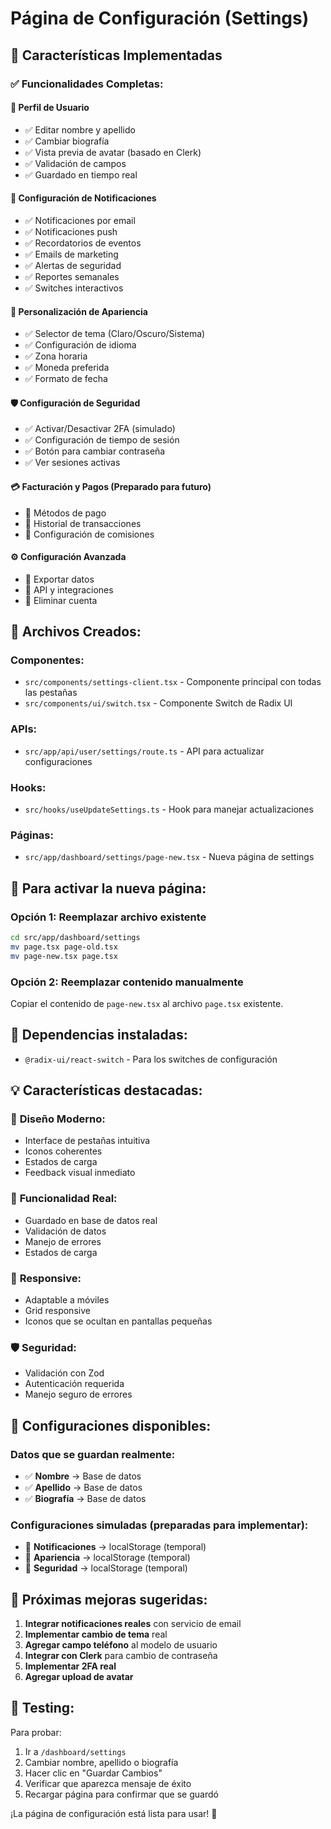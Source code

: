 # Página de Configuración (Settings)

## 🎯 Características Implementadas

### ✅ **Funcionalidades Completas:**

#### 👤 **Perfil de Usuario**
- ✅ Editar nombre y apellido
- ✅ Cambiar biografía
- ✅ Vista previa de avatar (basado en Clerk)
- ✅ Validación de campos
- ✅ Guardado en tiempo real

#### 🔔 **Configuración de Notificaciones**
- ✅ Notificaciones por email
- ✅ Notificaciones push
- ✅ Recordatorios de eventos
- ✅ Emails de marketing
- ✅ Alertas de seguridad
- ✅ Reportes semanales
- ✅ Switches interactivos

#### 🎨 **Personalización de Apariencia**
- ✅ Selector de tema (Claro/Oscuro/Sistema)
- ✅ Configuración de idioma
- ✅ Zona horaria
- ✅ Moneda preferida
- ✅ Formato de fecha

#### 🛡️ **Configuración de Seguridad**
- ✅ Activar/Desactivar 2FA (simulado)
- ✅ Configuración de tiempo de sesión
- ✅ Botón para cambiar contraseña
- ✅ Ver sesiones activas

#### 💳 **Facturación y Pagos** (Preparado para futuro)
- 🔄 Métodos de pago
- 🔄 Historial de transacciones
- 🔄 Configuración de comisiones

#### ⚙️ **Configuración Avanzada**
- 🔄 Exportar datos
- 🔄 API y integraciones
- 🔄 Eliminar cuenta

## 📁 **Archivos Creados:**

### Componentes:
- `src/components/settings-client.tsx` - Componente principal con todas las pestañas
- `src/components/ui/switch.tsx` - Componente Switch de Radix UI

### APIs:
- `src/app/api/user/settings/route.ts` - API para actualizar configuraciones

### Hooks:
- `src/hooks/useUpdateSettings.ts` - Hook para manejar actualizaciones

### Páginas:
- `src/app/dashboard/settings/page-new.tsx` - Nueva página de settings

## 🚀 **Para activar la nueva página:**

### Opción 1: Reemplazar archivo existente
```bash
cd src/app/dashboard/settings
mv page.tsx page-old.tsx
mv page-new.tsx page.tsx
```

### Opción 2: Reemplazar contenido manualmente
Copiar el contenido de `page-new.tsx` al archivo `page.tsx` existente.

## 🔧 **Dependencias instaladas:**
- `@radix-ui/react-switch` - Para los switches de configuración

## 💡 **Características destacadas:**

### 🎨 **Diseño Moderno:**
- Interface de pestañas intuitiva
- Iconos coherentes
- Estados de carga
- Feedback visual inmediato

### 🔄 **Funcionalidad Real:**
- Guardado en base de datos real
- Validación de datos
- Manejo de errores
- Estados de carga

### 📱 **Responsive:**
- Adaptable a móviles
- Grid responsive
- Iconos que se ocultan en pantallas pequeñas

### 🛡️ **Seguridad:**
- Validación con Zod
- Autenticación requerida
- Manejo seguro de errores

## 🎯 **Configuraciones disponibles:**

### Datos que se guardan realmente:
- ✅ **Nombre** → Base de datos
- ✅ **Apellido** → Base de datos  
- ✅ **Biografía** → Base de datos

### Configuraciones simuladas (preparadas para implementar):
- 🔄 **Notificaciones** → localStorage (temporal)
- 🔄 **Apariencia** → localStorage (temporal)
- 🔄 **Seguridad** → localStorage (temporal)

## 🚀 **Próximas mejoras sugeridas:**

1. **Integrar notificaciones reales** con servicio de email
2. **Implementar cambio de tema** real
3. **Agregar campo teléfono** al modelo de usuario
4. **Integrar con Clerk** para cambio de contraseña
5. **Implementar 2FA real**
6. **Agregar upload de avatar**

## 🐛 **Testing:**

Para probar:
1. Ir a `/dashboard/settings`
2. Cambiar nombre, apellido o biografía
3. Hacer clic en "Guardar Cambios"
4. Verificar que aparezca mensaje de éxito
5. Recargar página para confirmar que se guardó

¡La página de configuración está lista para usar! 🎉
